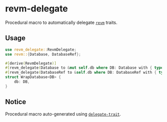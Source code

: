 # revm-delegate

Procedural macro to automatically delegate [`revm`](https://github.com/bluealloy/revm) traits.

## Usage

```rust
use revm_delegate::RevmDelegate;
use revm::{Database, DatabaseRef};

#[derive(RevmDelegate)]
#[revm_delegate(Database to &mut self.db where DB: Database with { type Error = DB::Error; })]
#[revm_delegate(DatabaseRef to &self.db where DB: DatabaseRef with { type Error = DB::Error; })]
struct WrapDatabase<DB> {
    db: DB,
}
```

## Notice

Procedural macro auto-generated using [`delegate-trait`](https://github.com/makcandrov/delegate-trait).
